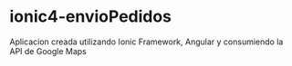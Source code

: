 # ionic4-envioPedidos
Aplicacion creada utilizando Ionic Framework, Angular y consumiendo la API de Google Maps
